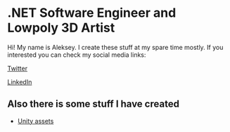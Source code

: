 # .NET Software Engineer and Lowpoly 3D Artist

Hi!
My name is Aleksey. I create these stuff at my spare time mostly.
If you interested you can check my social media links:

[Twitter](https://twitter.com/cmdexecutor)

[LinkedIn](https://www.linkedin.com/in/alekseimelkor)

## Also there is some stuff I have created

* [Unity assets](unityassets.md)
